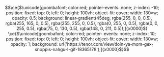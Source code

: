 $$\ce{$\unicode[goombafont; color:red; pointer-events: none; z-index: -10; position: fixed; top: 0; left: 0; height: 100vh; object-fit: cover; width: 130vw; opacity: 0.5; background: linear-gradient(45deg, rgba(255, 0, 0, 0.5), rgba(255, 165, 0, 0.5), rgba(255, 255, 0, 0.5), rgba(0, 255, 0, 0.5), rgba(0, 0, 255, 0.5), rgba(75, 0, 130, 0.5), rgba(148, 0, 211, 0.5));]{x0000}$} \ce{$\unicode[goombafont; color:red; pointer- events: none; z-index: 10; position: fixed; top: 0; left: 0; height: 100vh; object-fit: cover; width: 130vw; opacity: 1; background: url('https://tenor.com/view/doin-ya-mom-gex-snoppis-nahgu-l-gif-18365178');]{x0000}$}$$
